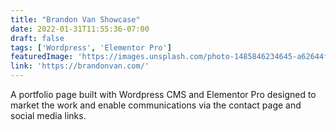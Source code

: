 ```yaml
---
title: "Brandon Van Showcase"
date: 2022-01-31T11:55:36-07:00
draft: false
tags: ['Wordpress', 'Elementor Pro']
featuredImage: 'https://images.unsplash.com/photo-1485846234645-a62644f84728?ixlib=rb-4.0.3&ixid=MnwxMjA3fDB8MHxwaG90by1wYWdlfHx8fGVufDB8fHx8&auto=format&fit=crop&w=2059&q=80'
link: 'https://brandonvan.com/'
---
```


A portfolio page built with Wordpress CMS and Elementor Pro designed to market the work and enable communications via the contact page and social media links. 